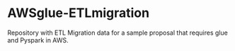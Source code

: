 # AWSglue-ETLmigration
Repository with ETL Migration data for a sample proposal that requires glue and Pyspark in AWS. 
